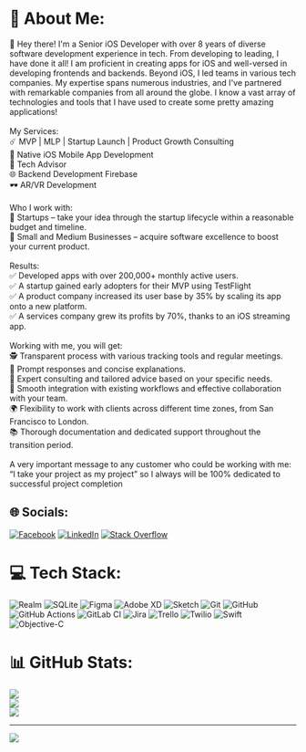 # 💫 About Me:
👋 Hey there! I'm a Senior iOS Developer with over 8 years of diverse software development experience in tech. From developing to leading, I have done it all! I am proficient in creating apps for iOS and well-versed in developing frontends and backends. Beyond iOS, I led teams in various tech companies. My expertise spans numerous industries, and I've partnered with remarkable companies from all around the globe. I know a vast array of technologies and tools that I have used to create some pretty amazing applications!<br><br>My Services:<br>☄️ MVP | MLP | Startup Launch | Product Growth Consulting<br>📱 Native iOS Mobile App Development<br>🧠 Tech Advisor<br>🌐 Backend Development Firebase<br>🕶️ AR/VR Development<br><br>Who I work with:<br>🚀 Startups – take your idea through the startup lifecycle within a reasonable budget and timeline.<br>🙋 Small and Medium Businesses – acquire software excellence to boost your current product.<br><br>Results:<br>✅ Developed apps with over 200,000+ monthly active users.<br>✅ A startup gained early adopters for their MVP using TestFlight<br>✅ A product company increased its user base by 35% by scaling its app onto a new platform.<br>✅ A services company grew its profits by 70%, thanks to an iOS streaming app.<br><br>Working with me, you will get:<br>🕵️ Transparent process with various tracking tools and regular meetings.<br>💬 Prompt responses and concise explanations.<br>🧠 Expert consulting and tailored advice based on your specific needs.<br>🔄 Smooth integration with existing workflows and effective collaboration with your team.<br>🌍 Flexibility to work with clients across different time zones, from San Francisco to London.<br>📚 Thorough documentation and dedicated support throughout the transition period.<br><br>A very important message to any customer who could be working with me: “I take your project as my project” so I always will be 100% dedicated to successful project completion


## 🌐 Socials:
[![Facebook](https://img.shields.io/badge/Facebook-%231877F2.svg?logo=Facebook&logoColor=white)](https://facebook.com/nkl.maniya) [![LinkedIn](https://img.shields.io/badge/LinkedIn-%230077B5.svg?logo=linkedin&logoColor=white)](https://linkedin.com/in/nikul-maniya-27b595b2) [![Stack Overflow](https://img.shields.io/badge/-Stackoverflow-FE7A16?logo=stack-overflow&logoColor=white)](https://stackoverflow.com/users/nikul-maniya) 

# 💻 Tech Stack:
![Realm](https://img.shields.io/badge/Realm-39477F?style=for-the-badge&logo=realm&logoColor=white) ![SQLite](https://img.shields.io/badge/sqlite-%2307405e.svg?style=for-the-badge&logo=sqlite&logoColor=white) ![Figma](https://img.shields.io/badge/figma-%23F24E1E.svg?style=for-the-badge&logo=figma&logoColor=white) ![Adobe XD](https://img.shields.io/badge/Adobe%20XD-470137?style=for-the-badge&logo=Adobe%20XD&logoColor=#FF61F6) ![Sketch](https://img.shields.io/badge/Sketch-FFB387?style=for-the-badge&logo=sketch&logoColor=black) ![Git](https://img.shields.io/badge/git-%23F05033.svg?style=for-the-badge&logo=git&logoColor=white) ![GitHub](https://img.shields.io/badge/github-%23121011.svg?style=for-the-badge&logo=github&logoColor=white) ![GitHub Actions](https://img.shields.io/badge/github%20actions-%232671E5.svg?style=for-the-badge&logo=githubactions&logoColor=white) ![GitLab CI](https://img.shields.io/badge/gitlab%20CI-%23181717.svg?style=for-the-badge&logo=gitlab&logoColor=white) ![Jira](https://img.shields.io/badge/jira-%230A0FFF.svg?style=for-the-badge&logo=jira&logoColor=white) ![Trello](https://img.shields.io/badge/Trello-%23026AA7.svg?style=for-the-badge&logo=Trello&logoColor=white) ![Twilio](https://img.shields.io/badge/Twilio-F22F46?style=for-the-badge&logo=Twilio&logoColor=white) ![Swift](https://img.shields.io/badge/swift-F54A2A?style=for-the-badge&logo=swift&logoColor=white) ![Objective-C](https://img.shields.io/badge/OBJECTIVE--C-%233A95E3.svg?style=for-the-badge&logo=apple&logoColor=white)
# 📊 GitHub Stats:
![](https://github-readme-stats.vercel.app/api?username=nikulmaniya23&theme=dark&hide_border=false&include_all_commits=true&count_private=false)<br/>
![](https://github-readme-streak-stats.herokuapp.com/?user=nikulmaniya23&theme=dark&hide_border=false)<br/>
![](https://github-readme-stats.vercel.app/api/top-langs/?username=nikulmaniya23&theme=dark&hide_border=false&include_all_commits=true&count_private=false&layout=compact)

---
[![](https://visitcount.itsvg.in/api?id=nikulmaniya23&icon=0&color=0)](https://visitcount.itsvg.in)

<!-- Proudly created with GPRM ( https://gprm.itsvg.in ) -->
